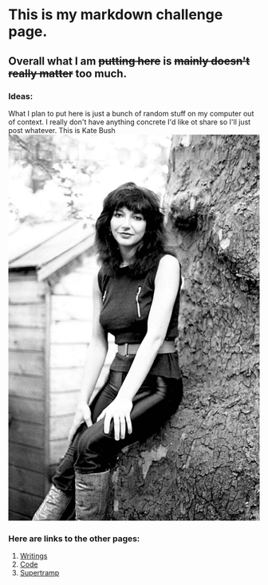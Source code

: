 # This is my markdown challenge page.
## Overall what I am ~~putting here~~ is ~~mainly doesn't really matter~~ too much.
### Ideas:
  What I plan to put here is just a bunch of random stuff on my computer out of context. I really don't have anything concrete I'd like ot share so I'll just post whatever. 
This is Kate Bush
[![Kate Bush](/katebush.jpg)](https://www.youtube.com/watch?v=Fk-4lXLM34g)
### Here are links to the other pages:
1. [Writings](/Writings.md)
2. [Code](/coded.md)
3. [Supertramp](/supertramp.md)
